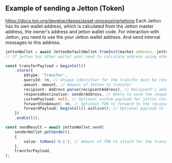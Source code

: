 ## Example of sending a Jetton (Token)

https://docs.ton.org/develop/dapps/asset-processing/jettons
Each Jetton has its own wallet address, which is calculated from the Jetton master address, the owner's address and jetton wallet code.
For interaction with Jetton, you need to use the your Jetton wallet address. And send internal messages to this address.

```typescript
jettonWallet = await JettonDefaultWallet.fromInit(market.address, jettonMaster.address);
// If jetton has other wallet your need to calculate address using other code of jetton wallet.

const transferPayload = beginCell()
    .store({
        $$type: 'Transfer',
        queryId: 0n, // Unique identifier for the transfer must be random
        amount: amount, // Amount of Jetton to transfer
        recipient: Address.parse(recipientAddress), // Recipient's address
        responseDestination: senderAddress, // Where to send the response
        customPayload: null, // Optional custom payload for jetton contract
        forwardTonAmount: 0n, // Optional TON to forward to the recipient with the forwardPayload
        forwardPayload: beginCell().asSlice(), // Optional payload to forward to the recipient (need for create deal, take deal)
    })
    .endCell();

const sendResult = await jettonWallet.send(
    senderWallet.getSender(),
    {
        value: toNano('0.1'), // Amount of TON to attach for the transaction
    },
    transferPayload,
);
```
